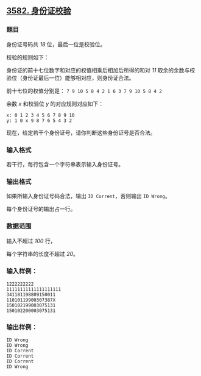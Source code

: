 ## [3582. 身份证校验](https://www.acwing.com/problem/content/3585/)

### 题目

身份证号码共 *18* 位，最后一位是校验位。

校验的规则如下：

身份证的前十七位数字和对应的权值相乘后相加后所得的和对 *11* 取余的余数与校验位（身份证最后一位）能够相对应，则身份证合法。

前十七位的权值分别是： `7 9 10 5 8 4 2 1 6 3 7 9 10 5 8 4 2`

余数 *x* 和校验位 *y* 的对应规则对应如下：

```
x: 0 1 2 3 4 5 6 7 8 9 10
y: 1 0 x 9 8 7 6 5 4 3 2
```

现在，给定若干个身份证号，请你判断这些身份证号是否合法。

### 输入格式

若干行，每行包含一个字符串表示输入身份证号。

### 输出格式

如果所输入身份证号码合法，输出 `ID Corrent`，否则输出 `ID Wrong`。

每个身份证号的输出占一行。

### 数据范围

输入不超过 *100* 行，

每个字符串的长度不超过 *20*。

### 输入样例：

```
1222222222
11111111111111111111
341181198809150011
11010119900307387X
150102199003075131
150102200003075131
```

### 输出样例：

```
ID Wrong
ID Wrong
ID Corrent
ID Corrent
ID Corrent
ID Wrong
```
